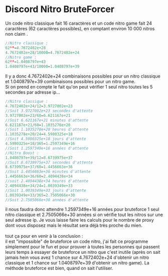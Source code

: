 # Discord Nitro BruteForcer

Un code nitro classique fait 16 caractères et un code nitro game fait 24 caractères (62 caractères possibles), en comptant environ 10 000 nitros non claim .
```js
//Nitro classique : 
62¹⁶=4.7672402e+28
4.7672402e+28/10000=4.7672402e+24
//Nitro game : 
62²⁴=1.0408797e+43
1.0408797e+43/10000=1.0408797e+39
```
Il y a donc 4.7672402e+24 combinaisons possibles pour un nitro classique et 1.0408797e+39 combinaisons possibles pour un nitro game.</br>
Si on prend en compte le fait qu'on peut vérifier 1 seul nitro toutes les 5 secondes par adresse ip...
```js
//Nitro classique : 
4.7672402e+24/12=3.9727002e+23
//Soit 3.9727002e+23 secondes d'attente
3.9727002e+23/60=6.621167e+21
//Soit 6.621167e+21 minutes d'attente
6.621167e+21/60=1.1035278e+20
//Soit 1.1035278e+20 heures d'attente
1.1035278e+20/24=4.5980325e+18
//Soit 4.5980325e+18 jours d'attente
4.5980325e+18/365=1.2597349e+16
//Soit 1.2597349e+16 années d'attente
//Nitro Boost : 
1.0408797e+39/12=8.6739975e+37
//Soit 8.6739975e+37 secondes d'attente
8.6739975e+37/60=1.4456663e+36
//Soit 1.4456663e+36 minutes d'attente
1.4456663e+36/60=2.4094438e+34
//soit 2.4094438e+34 heures d'attente
2.4094438e+34/24=1.0039349e+33
//Soit 1.0039349e+33 jours d'attente
1.0039349e+33/365=2.7505066e+30
//Soit 2.7505066e+30 années d'attente
```
il nous faudra donc attendre 1.2597349e+16 années pour bruteforce 1 seul nitro classique et 2.7505066e+30 années si on vérifie tout les nitros sur une seul adresse ip. Je vous laisse faire les calculs pour le nombre de proxy dont vous disposez mais le résultat sera déjà très proche du mien.</br></br>
tout ça pour en venir à la conclusion : </br> il est "impossible" de bruteforce un code nitro, j'ai fait ce programme simplement pour le fun et pour prouver à toutes les personnes qui passent leurs temps à essayer de bruteforce un nitro que c'est inutile (après on sait jamais hein vous avez 1 chance sur 4.7672402e+24 d'obtenir un nitro classique et 1 chance sur 1.0408797e+39 d'obtenir un nitro game). La méthode bruteforce est bien, quand on sait l'utiliser.